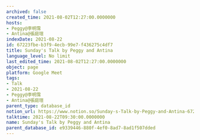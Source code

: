 ```yaml
---
archived: false
created_time: 2021-08-02T12:27:00.0000000
hosts:
- Peggy@李明霈
- Antina@張庭瑄
indexDate: 2021-08-22
id: 67223fbe-b3f9-4ecb-99e7-f436275c4df7
title: Sunday's Talk by Peggy and Antina
language_level: No limit
last_edited_time: 2021-08-02T12:27:00.0000000
object: page
platform: Google Meet
tags:
- Talk
- 2021-08-22
- Peggy@李明霈
- Antina@張庭瑄
parent_type: database_id
notion_url: https://www.notion.so/Sunday-s-Talk-by-Peggy-and-Antina-67223fbeb3f94ecb99e7f436275c4df7
talktime: 2021-08-22T09:30:00.0000000
name: Sunday's Talk by Peggy and Antina
parent_database_id: e9339446-880f-4ef0-8ad7-8ad1f507dded
---
```







